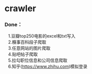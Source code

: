 # crawler
### Done：<br>
    1.豆瓣top250电影的excel和txt写入<br>
    2.糗事百科段子爬取<br>
    3.任意网站的图片爬取<br>
    4.贴吧帖子爬取<br>
    5.拉勾职位信息和公司信息爬取<br>
    6.知乎(https://www.zhihu.com)模拟登录<br>
